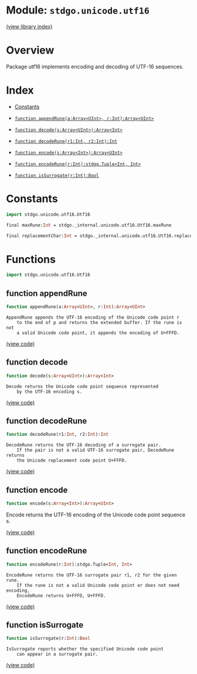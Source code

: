 # Module: `stdgo.unicode.utf16`

[(view library index)](../../stdgo.md)


# Overview



Package utf16 implements encoding and decoding of UTF\-16 sequences.  

# Index


- [Constants](<#constants>)

- [`function appendRune(a:Array<UInt>, r:Int):Array<UInt>`](<#function-appendrune>)

- [`function decode(s:Array<UInt>):Array<Int>`](<#function-decode>)

- [`function decodeRune(r1:Int, r2:Int):Int`](<#function-decoderune>)

- [`function encode(s:Array<Int>):Array<UInt>`](<#function-encode>)

- [`function encodeRune(r:Int):stdgo.Tuple<Int, Int>`](<#function-encoderune>)

- [`function isSurrogate(r:Int):Bool`](<#function-issurrogate>)

# Constants


```haxe
import stdgo.unicode.utf16.Utf16
```


```haxe
final maxRune:Int = stdgo._internal.unicode.utf16.Utf16.maxRune
```


```haxe
final replacementChar:Int = stdgo._internal.unicode.utf16.Utf16.replacementChar
```


# Functions


```haxe
import stdgo.unicode.utf16.Utf16
```


## function appendRune


```haxe
function appendRune(a:Array<UInt>, r:Int):Array<UInt>
```


```
AppendRune appends the UTF-16 encoding of the Unicode code point r
    to the end of p and returns the extended buffer. If the rune is not
    a valid Unicode code point, it appends the encoding of U+FFFD.
```
[\(view code\)](<./Utf16.hx#L34>)


## function decode


```haxe
function decode(s:Array<UInt>):Array<Int>
```


```
Decode returns the Unicode code point sequence represented
    by the UTF-16 encoding s.
```
[\(view code\)](<./Utf16.hx#L39>)


## function decodeRune


```haxe
function decodeRune(r1:Int, r2:Int):Int
```


```
DecodeRune returns the UTF-16 decoding of a surrogate pair.
    If the pair is not a valid UTF-16 surrogate pair, DecodeRune returns
    the Unicode replacement code point U+FFFD.
```
[\(view code\)](<./Utf16.hx#L18>)


## function encode


```haxe
function encode(s:Array<Int>):Array<UInt>
```



Encode returns the UTF\-16 encoding of the Unicode code point sequence s.  

[\(view code\)](<./Utf16.hx#L28>)


## function encodeRune


```haxe
function encodeRune(r:Int):stdgo.Tuple<Int, Int>
```


```
EncodeRune returns the UTF-16 surrogate pair r1, r2 for the given rune.
    If the rune is not a valid Unicode code point or does not need encoding,
    EncodeRune returns U+FFFD, U+FFFD.
```
[\(view code\)](<./Utf16.hx#L24>)


## function isSurrogate


```haxe
function isSurrogate(r:Int):Bool
```


```
IsSurrogate reports whether the specified Unicode code point
    can appear in a surrogate pair.
```
[\(view code\)](<./Utf16.hx#L12>)


